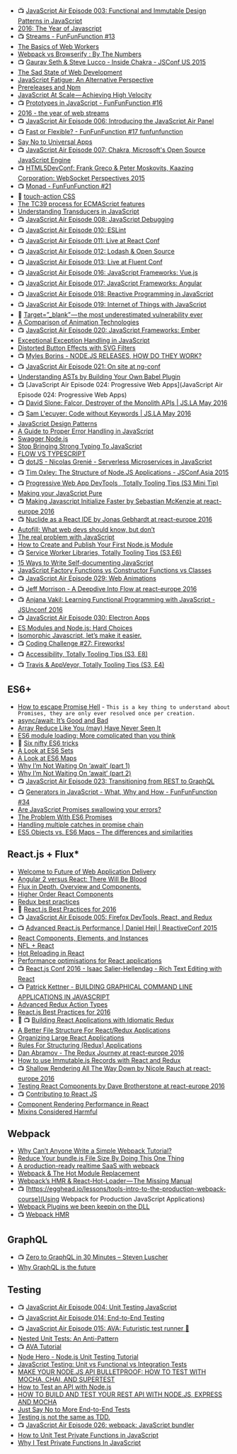 

- :tv: [JavaScript Air Episode 003: Functional and Immutable Design Patterns in JavaScript](https://youtu.be/82M9fKe7hiw)
- [2016: The Year of Javascript](https://medium.com/@Connorelsea/2016-year-of-javascript-d9ac47905b70#.iqby52asi)
- :tv: [Streams - FunFunFunction #13](https://youtu.be/UD2dZw9iHCc)
- [The Basics of Web Workers](http://www.html5rocks.com/en/tutorials/workers/basics/)
- [Webpack vs Browserify : By The Numbers](https://medium.com/@dmikeyanderson/webpack-vs-browserify-by-the-numbers-c5472ba305c#.s45fdpadm)
- :tv: [Gaurav Seth & Steve Lucco - Inside Chakra - JSConf US 2015](https://youtu.be/en1VCmbI7Fc)
- [The Sad State of Web Development](https://medium.com/@wob/the-sad-state-of-web-development-1603a861d29f#.gr2c326u8)
- [JavaScript Fatigue: An Alternative Perspective](https://medium.com/@joshburgess/javascript-fatigue-an-alternative-perspective-b6ae411e89ac#.uxp2ppbj2)
- [Prereleases and Npm](https://medium.com/@mbostock/prereleases-and-npm-e778fc5e2420#.old6lpe5j)
- [JavaScript At Scale — Achieving High Velocity](https://labs.mlssoccer.com/javascript-at-scale-achieving-high-velocity-160c7d78af03#.snwf5hkj3)
- :tv: [Prototypes in JavaScript - FunFunFunction #16](https://youtu.be/riDVvXZ_Kb4)
- [2016 - the year of web streams](https://jakearchibald.com/2016/streams-ftw/)
- :tv: [JavaScript Air Episode 006: Introducing the JavaScript Air Panel](https://youtu.be/gxI5m_raAWg)
- :tv: [Fast or Flexible? - FunFunFunction #17 funfunfunction](https://youtu.be/R39zdSLd8ic)
- [Say No to Universal Apps](https://voice.kadira.io/say-no-to-isomorphic-apps-b7b7c419c634#.buir5zlph)
- :tv: [JavaScript Air Episode 007: Chakra, Microsoft's Open Source JavaScript Engine](https://youtu.be/0WdFvLSEX8c)
- :tv: [HTML5DevConf: Frank Greco & Peter Moskovits, Kaazing Corporation: WebSocket Perspectives 2015](https://youtu.be/DFQlw85mig4)
- :tv: [Monad - FunFunFunction #21](https://youtu.be/9QveBbn7t_c)
- :notebook: [touch-action CSS](https://gist.github.com/gajus/bbf06ea2e37047b01e70)
- [The TC39 process for ECMAScript features](http://www.2ality.com/2015/11/tc39-process.html)
- [Understanding Transducers in JavaScript](https://medium.com/@roman01la/understanding-transducers-in-javascript-3500d3bd9624#.k1gusudxv)
- :tv: [JavaScript Air Episode 008: JavaScript Debugging](https://youtu.be/qlV-eNI5OsA)
- :tv: [JavaScript Air Episode 010: ESLint](https://youtu.be/sEXow0FPE3Q)
- :tv: [JavaScript Air Episode 011: Live at React Conf](https://youtu.be/rgoyT95ce2U)
- :tv: [JavaScript Air Episode 012: Lodash & Open Source](https://youtu.be/pqZGVV35BPU)
- :tv: [JavaScript Air Episode 013: Live at Fluent Conf](https://youtu.be/R0eIlOvo5Js)
- :tv: [JavaScript Air Episode 016: JavaScript Frameworks: Vue.js](https://youtu.be/i3ET71ZCW_E)
- :tv: [JavaScript Air Episode 017: JavaScript Frameworks: Angular](https://youtu.be/naDNy5VBQuA)
- :tv: [JavaScript Air Episode 018: Reactive Programming in JavaScript](https://youtu.be/RFvwLifhxDg)
- :tv: [JavaScript Air Episode 019: Internet of Things with JavaScript](https://youtu.be/oUBbfYUzaAI)
- :notebook: [Target=”_blank” — the most underestimated vulnerability ever](https://medium.com/@jitbit/target-blank-the-most-underestimated-vulnerability-ever-96e328301f4c#.usk7khpmn)
- [A Comparison of Animation Technologies](https://css-tricks.com/comparison-animation-technologies/)
- :tv: [JavaScript Air Episode 020: JavaScript Frameworks: Ember
](https://youtu.be/sU1Zo2evbkU)
- [Exceptional Exception Handling in JavaScript](http://www.sitepoint.com/exceptional-exception-handling-in-javascript/)
- [Distorted Button Effects with SVG Filters](http://tympanus.net/codrops/2016/05/11/distorted-button-effects-with-svg-filters/)
- :tv: [Myles Borins - NODE.JS RELEASES, HOW DO THEY WORK?](https://youtu.be/5un1I2qkojg)
- :tv: [JavaScript Air Episode 021: On site at ng-conf](https://youtu.be/Q9aL9kmdmIE)
- [Understanding ASTs by Building Your Own Babel Plugin](https://www.sitepoint.com/understanding-asts-building-babel-plugin/)
- :tv: [JavaScript Air Episode 024: Progressive Web Apps](JavaScript Air Episode 024: Progressive Web Apps)
- :tv: [David Slone: Falcor, Destroyer of the Monolith APIs | JS.LA May 2016](https://youtu.be/rPsWfajxQnw)
- :tv: [Sam L'ecuyer: Code without Keywords | JS.LA May 2016](https://youtu.be/LG-ozmTnhdI)
- [JavaScript Design Patterns](https://carldanley.com/javascript-design-patterns/)
- [A Guide to Proper Error Handling in JavaScript](https://www.sitepoint.com/proper-error-handling-javascript/)
- [Swagger Node.js](https://blog.risingstack.com/swagger-nodejs/)
- [Stop Bringing Strong Typing To JavaScript](https://medium.com/@jamesseanwright/stop-bringing-strong-typing-to-javascript-4da0666cba6e#.aqgk2dr36)
- [FLOW VS TYPESCRIPT](http://djcordhose.github.io/flow-vs-typescript/2016_hhjs.html#/)
- :tv: [dotJS - Nicolas Grenié - Serverless Microservices in JavaScript](https://youtu.be/2kXYUlG1eXA)
- :tv: [Tim Oxley: The Structure of Node.JS Applications - JSConf.Asia 2015](https://youtu.be/yD2lMmmjB2E)
- :tv: [Progressive Web App DevTools , Totally Tooling Tips (S3 Mini Tip)](https://youtu.be/IWgNn1kqrsA)
- [Making your JavaScript Pure](http://alistapart.com/article/making-your-javascript-pure)
- :tv: [Making Javascript Initialize Faster by Sebastian McKenzie at react-europe 2016](https://youtu.be/xbZzahWakGs)
- :tv: [Nuclide as a React IDE by Jonas Gebhardt at react-europe 2016](https://youtu.be/IyB7T5MJ1Jw)
- [Autofill: What web devs should know, but don’t](http://blog.cloudfour.com/autofill-what-web-devs-should-know-but-dont/)
- [The real problem with JavaScript](https://medium.com/unhandled-exception/the-real-problem-with-javascript-6b78cad97b6e#.44j2knj7s)
- [How to Create and Publish Your First Node.js Module](https://medium.com/@jdaudier/how-to-create-and-publish-your-first-node-js-module-444e7585b738#.qbzvd5zaw)
- :tv: [Service Worker Libraries, Totally Tooling Tips (S3,E6)](https://www.youtube.com/watch?v=IIRj8DftkqE)
- [15 Ways to Write Self-documenting JavaScript](https://www.sitepoint.com/self-documenting-javascript/)
- [JavaScript Factory Functions vs Constructor Functions vs Classes](https://medium.com/javascript-scene/javascript-factory-functions-vs-constructor-functions-vs-classes-2f22ceddf33e#.m8wzti7kq)
- :tv: [JavaScript Air Episode 029: Web Animations](https://www.youtube.com/watch?v=5JpsSC_gumk)
- :tv: [Jeff Morrison - A Deepdive Into Flow at react-europe 2016](https://youtu.be/VEaDsKyDxkY)
- :tv: [Anjana Vakil: Learning Functional Programming with JavaScript - JSUnconf 2016](https://youtu.be/e-5obm1G_FY)
- :tv: [JavaScript Air Episode 030: Electron Apps](https://youtu.be/y4S5eiWMYsI)
- [ES Modules and Node.js: Hard Choices](https://medium.com/@nodesource/es-modules-and-node-js-hard-choices-2b6995e4d491#.2pd9hypcc)
- [Isomorphic Javascript, let’s make it easier.](https://medium.com/@pierceydylan/isomorphic-javascript-it-just-has-to-work-b9da5b0c8035#.hqooctk56)
- :tv: [Coding Challenge #27: Fireworks!](https://youtu.be/CKeyIbT3vXI)
- :tv: [Accessibility, Totally Tooling Tips (S3, E8)](https://youtu.be/pBJZsp5LsOE)
- :tv: [Travis & AppVeyor, Totally Tooling Tips (S3, E4)](https://youtu.be/8EgbcRzerTE)

## ES6+
- [How to escape Promise Hell](https://medium.com/@pyrolistical/how-to-get-out-of-promise-hell-8c20e0ab0513#.mi0yt7vvz) - `This is a key thing to understand about Promises, they are only ever resolved once per creation.`
- [async/await: It’s Good and Bad](https://medium.com/@benlesh/async-await-it-s-good-and-bad-15cf121ade40#.ulk0vv9ox)
- [Array Reduce Like You (may) Have Never Seen It](http://www.uilab.io/posts/array-reduce-like-you-may-have-never-seen-it?utm_campaign=Front%2BEnd%2BNewsletter&utm_medium=email&utm_source=Front_End_Newsletter_7)
- [ES6 module loading: More complicated than you think](https://www.nczonline.net/blog/2016/04/es6-module-loading-more-complicated-than-you-think/)
- :notebook: [Six nifty ES6 tricks](http://www.2ality.com/2016/05/six-nifty-es6-tricks.html)
- [A Look at ES6 Sets](http://www.barbarianmeetscoding.com/blog/2016/05/12/a-look-at-es6-sets/)
- [A Look at ES6 Maps](http://www.barbarianmeetscoding.com/blog/2016/04/27/a-look-at-es6-maps/)
- [Why I’m Not Waiting On ‘await’ (part 1)](https://blog.getify.com/not-awaiting-1/)
- [Why I’m Not Waiting On ‘await’ (part 2)](https://blog.getify.com/not-awaiting-2/)
- :tv: [JavaScript Air Episode 023: Transitioning from REST to GraphQL](https://www.youtube.com/watch?v=ENqDNIp1Nd8)
- :tv: [Generators in JavaScript - What, Why and How - FunFunFunction #34](https://www.youtube.com/watch?v=ategZqxHkz4)
- [Are JavaScript Promises swallowing your errors?](http://jamesknelson.com/are-es6-promises-swallowing-your-errors/)
- [The Problem With ES6 Promises](http://blog.soareschen.com/the-problem-with-es6-promises)
- [Handling multiple catches in promise chain](http://stackoverflow.com/questions/26076511/handling-multiple-catches-in-promise-chain)
- [ES5 Objects vs. ES6 Maps – The differences and similarities](http://appendto.com/2016/07/es5-objects-vs-es6-maps-the-differences-and-similarities/)

## React.js + Flux*
- [Welcome to Future of Web Application Delivery](https://medium.com/@ryanflorence/welcome-to-future-of-web-application-delivery-9750b7564d9f#.k1uu0mpuo)
- [Angular 2 versus React: There Will Be Blood](https://medium.freecodecamp.com/angular-2-versus-react-there-will-be-blood-66595faafd51#.ybrh3frlf)
- [Flux in Depth. Overview and Components.](http://blog.mgechev.com/2015/05/15/flux-in-depth-overview-components/)
- [Higher Order React Components](http://natpryce.com/articles/000814.html)
- [Redux best practices](https://medium.com/lexical-labs-engineering/redux-best-practices-64d59775802e#.bikdwbdha)
- :notebook: [React.js Best Practices for 2016](https://blog.risingstack.com/react-js-best-practices-for-2016/)
- :tv: [JavaScript Air Episode 005: Firefox DevTools, React, and Redux](https://youtu.be/wseL3Vl-Hh4)
- :tv: [Advanced React.js Performance | Daniel Hejl | ReactiveConf 2015](https://youtu.be/GXzbbkiJZsY)
- [React Components, Elements, and Instances](https://medium.com/@dan_abramov/react-components-elements-and-instances-90800811f8ca#.88kuvuz66)
- [NFL + React](https://medium.com/nfl-engineers/nfl-react-84e9cd11d384#.ukri1y4zg)
- [Hot Reloading in React](https://medium.com/@dan_abramov/hot-reloading-in-react-1140438583bf#.xnfff7b33)
- [Performance optimisations for React applications](https://medium.com/@alexandereardon/performance-optimisations-for-react-applications-b453c597b191#.ut4zf4er3)
- :tv: [React.js Conf 2016 - Isaac Salier-Hellendag - Rich Text Editing with React](https://youtu.be/feUYwoLhE_4)
- :tv: [Patrick Kettner - BUILDING GRAPHICAL COMMAND LINE APPLICATIONS IN JAVASCRIPT](https://youtu.be/yUpmf8ZD5UQ)
- [Advanced Redux Action Types](https://medium.com/@zackargyle/advanced-redux-action-types-d5a71ed44e16#.dg36mkapy)
- [React.js Best Practices for 2016](https://blog.risingstack.com/react-js-best-practices-for-2016/)
- :notebook: :tv: [Building React Applications with Idiomatic Redux](https://egghead.io/courses/building-react-applications-with-idiomatic-redux)
- [A Better File Structure For React/Redux Applications](http://marmelab.com/blog/2015/12/17/react-directory-structure.html)
- [Organizing Large React Applications](http://engineering.kapost.com/2016/01/organizing-large-react-applications/)
- [Rules For Structuring (Redux) Applications](http://jaysoo.ca/2016/02/28/organizing-redux-application/)
- [Dan Abramov - The Redux Journey at react-europe 2016](https://youtu.be/uvAXVMwHJXU)
- [How to use Immutable.js Records with React and Redux](https://medium.com/azendoo-team/immutable-record-react-redux-99f389ed676#.gh9pxgose)
- :tv: [Shallow Rendering All The Way Down by Nicole Rauch at react-europe 2016](https://youtu.be/EJDqzTKllFA)
- [Testing React Components by Dave Brotherstone at react-europe 2016](https://youtu.be/TEbL0thki3c)
- :tv: [Contributing to React JS](https://youtu.be/wUpPsEcGsg8)
- [Component Rendering Performance in React](https://medium.com/modus-create-front-end-development/component-rendering-performance-in-react-df859b474adc#.hqlukku7u)
- [Mixins Considered Harmful](https://facebook.github.io/react/blog/2016/07/13/mixins-considered-harmful.html)

## Webpack
- [Why Can’t Anyone Write a Simple Webpack Tutorial?](https://medium.com/@dtothefp/why-can-t-anyone-write-a-simple-webpack-tutorial-d0b075db35ed#.z57dia63q)
- [Reduce Your bundle.js File Size By Doing This One Thing](https://lacke.mn/reduce-your-bundle-js-file-size/)
- [A production-ready realtime SaaS with webpack](https://medium.com/@matt.krick/a-production-ready-realtime-saas-with-webpack-7b11ba2fa5b0#.ece52uvp4)
- [Webpack & The Hot Module Replacement](https://medium.com/@rajaraodv/webpack-hot-module-replacement-hmr-e756a726a07#.h1sm7u8pc)
- [Webpack’s HMR & React-Hot-Loader — The Missing Manual](https://medium.com/@rajaraodv/webpacks-hmr-react-hot-loader-the-missing-manual-232336dc0d96#.vhn47u6rb)
- :tv: [https://egghead.io/lessons/tools-intro-to-the-production-webpack-course](Using Webpack for Production JavaScript Applications)
- [Webpack Plugins we been keepin on the DLL](https://medium.com/@soederpop/webpack-plugins-been-we-been-keepin-on-the-dll-cdfdd6cb8cd7#.6rhke935f)
- :tv: [Webpack HMR](https://youtu.be/PthDwpgrhmQ)

## GraphQL
- :tv: [Zero to GraphQL in 30 Minutes – Steven Luscher](https://youtu.be/UBGzsb2UkeY)
- [Why GraphQL is the future](https://medium.com/apollo-stack/why-graphql-is-the-future-3bec28193807#.xzx2ucox9)

## Testing
- :tv: [JavaScript Air Episode 004: Unit Testing JavaScript](https://www.youtube.com/watch?v=tfkUN8Jr9zY)
- :tv: [JavaScript Air Episode 014: End-to-End Testing](https://youtu.be/yoPIsrhaNGU)
- :tv: [JavaScript Air Episode 015: AVA: Futuristic test runner 🚀](https://youtu.be/YRvrPkXBwdo)
- [Nested Unit Tests: An Anti-Pattern](https://www.briefs.fm/3-minutes-with-kent/27)
- :tv: [AVA Tutorial](https://youtu.be/RxLW6-3dk5A)
- [Node Hero - Node.js Unit Testing Tutorial](https://blog.risingstack.com/node-hero-node-js-unit-testing-tutorial/)
- [JavaScript Testing: Unit vs Functional vs Integration Tests](https://www.sitepoint.com/javascript-testing-unit-functional-integration/)
- [MAKE YOUR NODE.JS API BULLETPROOF: HOW TO TEST WITH MOCHA, CHAI, AND SUPERTEST](https://developmentnow.com/2015/02/05/make-your-node-js-api-bulletproof-how-to-test-with-mocha-chai-and-supertest/)
- [How to Test an API with Node.js](https://strongloop.com/strongblog/how-to-test-an-api-with-node-js/)
- [HOW TO BUILD AND TEST YOUR REST API WITH NODE.JS, EXPRESS AND MOCHA](https://thewayofcode.wordpress.com/2013/04/21/how-to-build-and-test-rest-api-with-nodejs-express-mocha/)
- [Just Say No to More End-to-End Tests](http://googletesting.blogspot.com/2015/04/just-say-no-to-more-end-to-end-tests.html)
- [Testing is not the same as TDD.](https://medium.com/@_ericelliott/testing-is-not-the-same-as-tdd-784bcc271133#.lj1pgdy7z)
- :tv: [JavaScript Air Episode 026: webpack: JavaScript bundler](https://youtu.be/admLV6V2eDg)
- [How to Unit Test Private Functions in JavaScript](https://philipwalton.com/articles/how-to-unit-test-private-functions-in-javascript/)
- [Why I Test Private Functions In JavaScript](https://philipwalton.com/articles/why-i-test-private-functions-in-javascript/)
